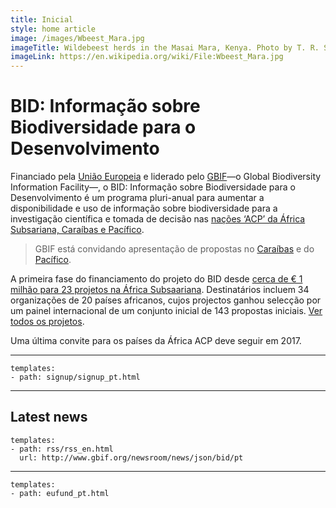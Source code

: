 ```yaml
---
title: Inicial
style: home article
image: /images/Wbeest_Mara.jpg
imageTitle: Wildebeest herds in the Masai Mara, Kenya. Photo by T. R. Shankar Raman. CC BY 3.0.
imageLink: https://en.wikipedia.org/wiki/File:Wbeest_Mara.jpg
---
```

BID: Informação sobre Biodiversidade para o Desenvolvimento
===================

Financiado pela [União Europeia](http://europa.eu) e liderado pelo [GBIF](http://gbif.org)—o Global Biodiversity Information Facility—, o BID: Informação sobre Biodiversidade para o Desenvolvimento é um programa pluri-anual para aumentar a disponibilidade e uso de informação sobre biodiversidade para a investigação científica e tomada de decisão nas [nações ‘ACP’ da África Subsariana, Caraíbas e Pacífico](http://www.acp.int/content/secretariat-acp).

> GBIF está convidando apresentação de propostas no [Caraíbas](../calls/caribbean-2016/introduction) e do [Pacífico](../calls/caribbean-2016/introduction).

A primeira fase do financiamento do projeto do BID desde [cerca de € 1 milhão para 23 projetos na África Subsaariana](http://www.gbif.org/newsroom/news/first-bid-grants-for-africa). Destinatários incluem 34 organizações de 20 países africanos, cujos projectos ganhou selecção por um painel internacional de um conjunto inicial de 143 propostas iniciais. [Ver todos os projetos](http://www.gbif.org/programme/bid/all-projects).

Uma última convite para os países da África ACP deve seguir em 2017.

-----------------

```styledYaml
templates:
- path: signup/signup_pt.html
```


-----------------

Latest news
-------------------

```styledYaml
templates:
- path: rss/rss_en.html
  url: http://www.gbif.org/newsroom/news/json/bid/pt
```

-------


```styledYaml
templates:
- path: eufund_pt.html
```
